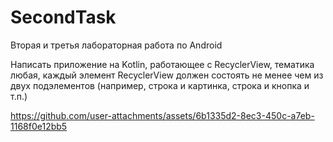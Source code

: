# SecondTask
Вторая и третья лабораторная работа по Android

Написать приложение на Kotlin, работающее с RecyclerView, тематика любая, каждый элемент RecyclerView должен состоять не менее чем из двух подэлементов (например, строка и картинка, строка и кнопка и т.п.)


https://github.com/user-attachments/assets/6b1335d2-8ec3-450c-a7eb-1168f0e12bb5


